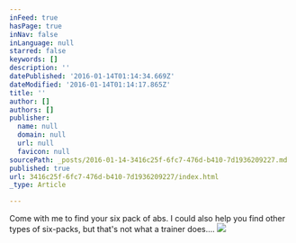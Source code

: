 ```yaml
---
inFeed: true
hasPage: true
inNav: false
inLanguage: null
starred: false
keywords: []
description: ''
datePublished: '2016-01-14T01:14:34.669Z'
dateModified: '2016-01-14T01:14:17.865Z'
title: ''
author: []
authors: []
publisher:
  name: null
  domain: null
  url: null
  favicon: null
sourcePath: _posts/2016-01-14-3416c25f-6fc7-476d-b410-7d1936209227.md
published: true
url: 3416c25f-6fc7-476d-b410-7d1936209227/index.html
_type: Article

---
```

Come with me to find your six pack of abs.  I could also help you find other types of six-packs, but that's not what a trainer does....
![](https://the-grid-user-content.s3-us-west-2.amazonaws.com/868330d0-6292-4a3c-89b5-d740c59c3d5f.jpg)